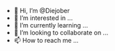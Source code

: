 - 👋 Hi, I’m @Diejober
- 👀 I’m interested in ...
- 🌱 I’m currently learning ...
- 💞️ I’m looking to collaborate on ...
- 📫 How to reach me ...

<!---
Diejober/Diejober is a ✨ special ✨ repository because its `README.md` (this file) appears on your GitHub profile.
You can click the Preview link to take a look at your changes.
--->
